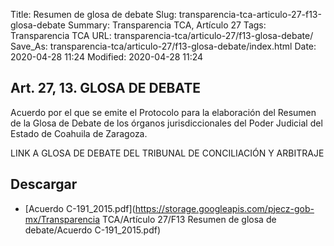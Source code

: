 Title: Resumen de glosa de debate
Slug: transparencia-tca-articulo-27-f13-glosa-debate
Summary: Transparencia TCA, Artículo 27
Tags: Transparencia TCA
URL: transparencia-tca/articulo-27/f13-glosa-debate/
Save_As: transparencia-tca/articulo-27/f13-glosa-debate/index.html
Date: 2020-04-28 11:24
Modified: 2020-04-28 11:24


## Art. 27, 13. GLOSA DE DEBATE

Acuerdo por el que se emite el Protocolo para la elaboración del Resumen de la Glosa de Debate de los órganos jurisdiccionales del Poder Judicial del Estado de Coahuila de Zaragoza.

LINK A GLOSA DE DEBATE DEL TRIBUNAL DE CONCILIACIÓN Y ARBITRAJE



## Descargar


* [Acuerdo C-191_2015.pdf](https://storage.googleapis.com/pjecz-gob-mx/Transparencia TCA/Artículo 27/F13 Resumen de glosa de debate/Acuerdo C-191_2015.pdf)


